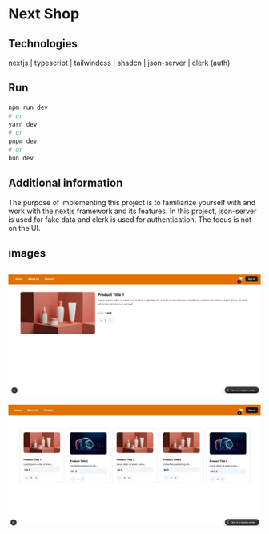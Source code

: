 # Next Shop
## Technologies
nextjs | typescript | tailwindcss | shadcn | json-server | clerk (auth)


## Run

```bash
npm run dev
# or
yarn dev
# or
pnpm dev
# or
bun dev
```

## Additional information

The purpose of implementing this project is to familiarize yourself with and work with the nextjs framework and its features.
In this project, json-server is used for fake data and clerk is used for authentication. 
The focus is not on the UI.


## images
![Image](./p-1.png)
---
![Image](./p-2.png)
